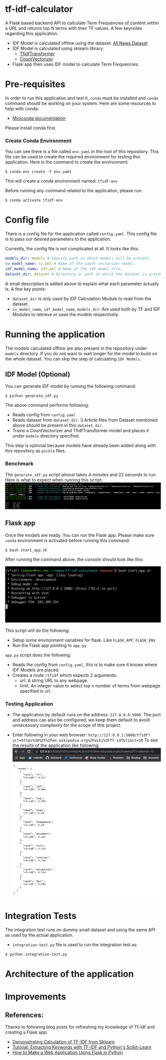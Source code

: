# tf-idf-calculator
A Flask based backend API to calculate Term Frequencies of content within a
URL and returns top N terms with their TF values. A few keynotes regarding this application:

- IDF Model is calculated offline using the dataset: [All News Dataset](https://www.kaggle.com/snapcrack/all-the-news)
- IDF Model is calculated using sklearn library:
    - [TfidfTransformer](https://scikit-learn.org/stable/modules/generated/sklearn.feature_extraction.text.TfidfTransformer.html#sklearn.feature_extraction.text.TfidfTransformer)
    - [CountVectorizer](https://scikit-learn.org/stable/modules/generated/sklearn.feature_extraction.text.CountVectorizer.html#sklearn.feature_extraction.text.CountVectorizer)
- Flask app then uses IDF model to calculate Term Frequencies. 

# Pre-requisites
In order to run this application and test it, `conda` must be installed and `conda` command should be working on your system.
Here are some resources to help with conda:
- [Miniconda documentation](https://docs.conda.io/en/latest/miniconda.html)

Please install conda first.

### Create Conda Environment
You can see there is a file called `env.yaml` in the root of this repository. This file can be used to 
create the required environment for testing this application. Here is the command to create the environment:

```buildoutcfg
$ conda env create -f env.yaml
```

This will create a conda environment named: `tfidf-env`

Before running any command related to the application, please run:
```buildoutcfg
$ conda activate tfidf-env
```

# Config file
There is a config file for the application called `config.yaml`.
This config file is to pass our desired parameters to the application. 

Currently, the config file is not complicated at all. It looks like this:
```yaml
models_dir: models # Specify path in which models will be present.
cv_model_name: cv.pkl # Name of the count vectorizer model.
idf_model_name: idf.pkl # Name of the idf model file.
dataset_dir: dataset # Directory or path in which the dataset is present.
```

A small description is added above to explain what each parameter actually is. 
A few key points:
- `dataset_dir` is only used by IDF Calculation Module to read from the dataset. 
- `cv_model_name`, `idf_model_name`, `models_dir`: Are used both by TF and IDF Modules to retrieve or save the models respectively.

# Running the application
The models calculated offline are also present in the repository under `models` directory.
If you do not want to wait longer for the model to build on the whole dataset. You can skip the step of
calculating `IDF Models`.

## IDF Model (Optional)
You can generate IDF model by running the following command:

```buildoutcfg
$ python generate_idf.py
```

The above command performs following:
- Reads config from `config.yaml`
- Reads dataset from `dataset_dir`. 3 Article files from Dataset mentioned above should be present in this `dataset_dir`.
- Trains a CountVectorizer and TfidfTransformer model and places it under `models` directory specified.

This step is optional because models have already been added along with this repository as `pickle` files. 

### Benchmark
The `generate_idf.py` script almost takes 4 minutes and 22 seconds to run. Here is what to expect when running this script:
![Generate IDF](images/generate_idf.png)

## Flask app
Once the models are ready. You can run the Flask app. 
Please make sure `conda` environment is activated before running this command:

```buildoutcfg
$ bash start_app.sh
```
After running the command above, the console should look like this:

![App running](images/running_app.png)

This script will do the following:
- Setup some environment variables for flask. Like `FLASK_APP`, `FLASK_ENV`
- Run the Flask app pointing to `app.py`

`app.py` script does the following:
- Reads the config from `config.yaml`, this is to make sure it knows where IDF Models are placed. 
- Creates a route `/tfidf` which expects 2 arguments:
    - url: A string URL to any webpage.
    - limit: An integer value to select top n number of terms from webpage specified in url. 

### Testing Application
- The application by default runs on the address: `127.0.0.0:5000`. The port and address can also be configured, we keep them default to avoid unnecessary complexity for the scope of this project. 

- Enter following in your web browser:
`http://127.0.0.1:5000/tfidf?url=https%3A%2F%2Fen.wikipedia.org%2Fwiki%2FTf-idf&limit=10`
  To see the results of the application like following:
  ![Example Output](images/output_example.png)


# Integration Tests
The integration test runs on dummy small dataset and using the same API as used by the actual application.
- `integration-test.py` file is used to run the integration test as:
```buildoutcfg
$ python integration-test.py
```

# Architecture of the application

# Improvements
## References:
Thanks to following blog posts for refreshing my knowledge of Tf-Idf and creating a Flask app:
- [Demonstrating Calculation of TF-IDF from Sklearn](https://medium.com/analytics-vidhya/demonstrating-calculation-of-tf-idf-from-sklearn-4f9526e7e78b)
- [Tutorial: Extracting Keywords with TF-IDF and Python's Scikit-Learn](https://kavita-ganesan.com/extracting-keywords-from-text-tfidf/#.YWTuyNMVbfA)
- [How to Make a Web Application Using Flask in Python](https://www.digitalocean.com/community/tutorials/how-to-make-a-web-application-using-flask-in-python-3)